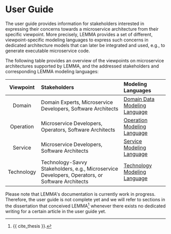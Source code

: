 # User Guide

The user guide provides information for stakeholders interested in expressing
their concerns towards a microservice architecture from their specific
viewpoint. More precisely, LEMMA provides a set of different, viewpoint-specific
modeling languages to express such concerns in dedicated architecture models
that can later be integrated and used, e.g., to generate executable microservice
code.

The following table provides an overview of the viewpoints on microservice
architectures supported by LEMMA, and the addressed stakeholders and
corresponding LEMMA modeling languages:

| Viewpoint  | Stakeholders                                                                                    | Modeling Languages                                                      |
| :--------: | :---------------------------------------------------------------------------------------------- | :---------------------------------------------------------------------- |
| Domain     | Domain Experts, Microservice Developers, Software Architects                                    | [Domain Data Modeling Language](domain-data-modeling-language/index.md) |
| Operation  | Microservice Developers, Operators, Software Architects                                         | [Operation Modeling Language](operation-modeling-language/index.md)     |
| Service    | Microservice Developers, Software Architects                                                    | [Service Modeling Language](service-modeling-language/index.md)         |
| Technology | Technology-Savvy Stakeholders, e.g., Microservice Developers, Operators, or Software Architects | [Technology Modeling Language](technology-modeling-language/index.md)   |

Please note that LEMMA's documentation is currently work in progress. Therefore,
the user guide is not complete yet and we will refer to sections in the
dissertation that conceived LEMMA[^1] whenever there exists no dedicated writing
for a certain article in the user guide yet.

[^1]: {{ cite_thesis }}.